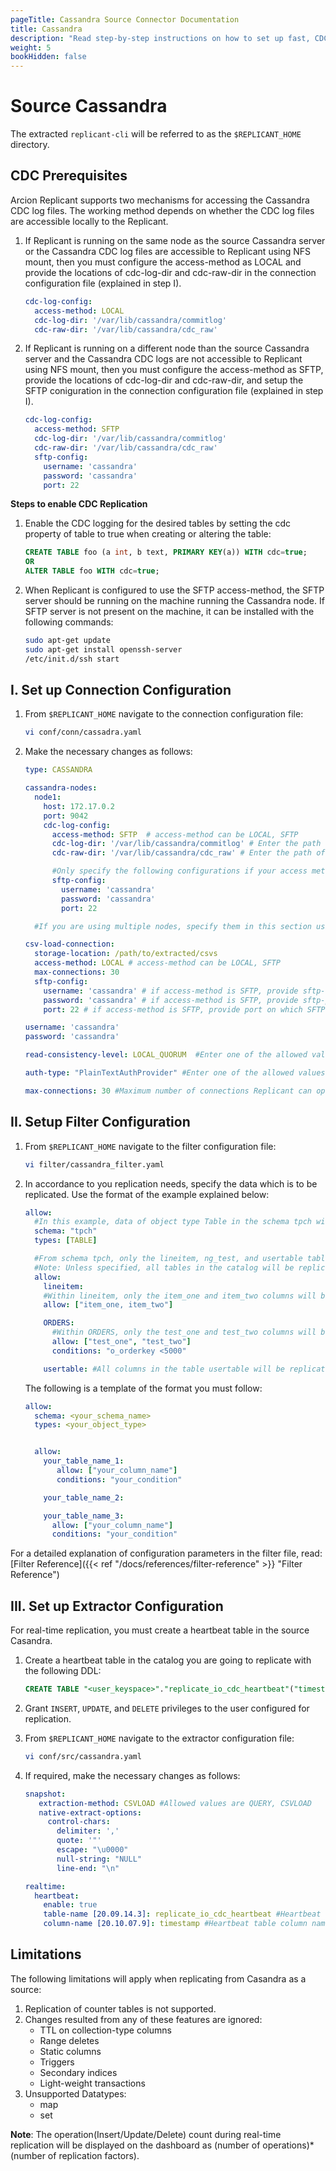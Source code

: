 ```yaml
---
pageTitle: Cassandra Source Connector Documentation
title: Cassandra
description: "Read step-by-step instructions on how to set up fast, CDC-based data pipelines from Cassandra Sources using Arcion Cassandra connector."
weight: 5
bookHidden: false
---
```

# Source Cassandra

The extracted `replicant-cli` will be referred to as the `$REPLICANT_HOME` directory.

## CDC Prerequisites

Arcion Replicant supports two mechanisms for accessing the Cassandra CDC log files. The working method depends on whether the CDC log files are accessible locally to the Replicant.

1. If Replicant is running on the same node as the source Cassandra server or the Cassandra CDC log files are accessible to Replicant using NFS mount, then you must configure the access-method as LOCAL and provide the locations of cdc-log-dir and cdc-raw-dir in the connection configuration file (explained in step I).
   ```yaml
   cdc-log-config:
     access-method: LOCAL
     cdc-log-dir: '/var/lib/cassandra/commitlog'
     cdc-raw-dir: '/var/lib/cassandra/cdc_raw'
   ```

2. If Replicant is running on a different node than the source Cassandra server and the Cassandra CDC logs are not accessible to Replicant using NFS mount, then you must configure the access-method as SFTP, provide the locations of cdc-log-dir and cdc-raw-dir, and setup the SFTP coniguration in the connection configuration file (explained in step I).
   ```yaml
   cdc-log-config:
     access-method: SFTP
     cdc-log-dir: '/var/lib/cassandra/commitlog'
     cdc-raw-dir: '/var/lib/cassandra/cdc_raw'
     sftp-config:
       username: 'cassandra'
       password: 'cassandra'
       port: 22
   ```
**Steps to enable CDC Replication**
1. Enable the CDC logging for the desired tables by setting the cdc property of table to true when creating or altering the table:
   ```SQL
   CREATE TABLE foo (a int, b text, PRIMARY KEY(a)) WITH cdc=true;
   OR
   ALTER TABLE foo WITH cdc=true;
   ```

2. When Replicant is configured to use the SFTP access-method, the SFTP server should be running on the machine running the Cassandra node. If SFTP server is not present on the machine, it can be installed with the following commands:
   ```BASH
   sudo apt-get update
   sudo apt-get install openssh-server
   /etc/init.d/ssh start
   ```

## I. Set up Connection Configuration

1. From `$REPLICANT_HOME` navigate to the connection configuration file:
    ```BASH
    vi conf/conn/cassadra.yaml
    ```

2. Make the necessary changes as follows:
    ```YAML
    type: CASSANDRA

    cassandra-nodes:
      node1:
        host: 172.17.0.2
        port: 9042
        cdc-log-config:
          access-method: SFTP  # access-method can be LOCAL, SFTP
          cdc-log-dir: '/var/lib/cassandra/commitlog' # Enter the path of the directory containing Cassandra commit log
          cdc-raw-dir: '/var/lib/cassandra/cdc_raw' # Enter the path of the directory containing Cassandra CDC log

          #Only specify the following configurations if your access method is SFTP
          sftp-config:
            username: 'cassandra'
            password: 'cassandra'
            port: 22

      #If you are using multiple nodes, specify them in this section using the format above

    csv-load-connection:
      storage-location: /path/to/extracted/csvs
      access-method: LOCAL # access-method can be LOCAL, SFTP
      max-connections: 30
      sftp-config:
        username: 'cassandra' # if access-method is SFTP, provide sftp-username to log on to host using SFTP
        password: 'cassandra' # if access-method is SFTP, provide sftp-password to log on to host using SFTP
        port: 22 # if access-method is SFTP, provide port on which SFTP service is running

    username: 'cassandra'
    password: 'cassandra'

    read-consistency-level: LOCAL_QUORUM  #Enter one of the allowed values: ANY, ONE, TWO, THREE, QUORUM, ALL, LOCAL_QUORUM, EACH_QUORUM, SERIAL, LOCAL_SERIAL, LOCAL_ONE

    auth-type: "PlainTextAuthProvider" #Enter one of the allowed values: DsePlainTextAuthProvider, PlainTextAuthProvider

    max-connections: 30 #Maximum number of connections Replicant can open in Cassandra    
    ```
## II. Setup Filter Configuration

1. From `$REPLICANT_HOME` navigate to the filter configuration file:
    ```BASH
    vi filter/cassandra_filter.yaml
    ```

2. In accordance to you replication needs, specify the data which is to be replicated. Use the format of the example explained below:

    ```yaml
    allow:
      #In this example, data of object type Table in the schema tpch will be replicated
      schema: "tpch"
      types: [TABLE]

      #From schema tpch, only the lineitem, ng_test, and usertable tables will be replicated.
      #Note: Unless specified, all tables in the catalog will be replicated
      allow:
        lineitem:
        #Within lineitem, only the item_one and item_two columns will be replicated
        allow: ["item_one, item_two"]

        ORDERS:  
          #Within ORDERS, only the test_one and test_two columns will be replicated as long as they meet the condition "o_orderkey < 5000"
          allow: ["test_one", "test_two"]
          conditions: "o_orderkey <5000"

        usertable: #All columns in the table usertable will be replicated without any predicates
      ```

      The following is a template of the format you must follow:

      ```YAML
      allow:
        schema: <your_schema_name>
        types: <your_object_type>


        allow:        
          your_table_name_1:  
             allow: ["your_column_name"]
             conditions: "your_condition"

          your_table_name_2:

          your_table_name_3:
            allow: ["your_column_name"]
            conditions: "your_condition"         
      ```
For a detailed explanation of configuration parameters in the filter file, read: [Filter Reference]({{< ref "/docs/references/filter-reference" >}} "Filter Reference")

## III. Set up Extractor Configuration

For real-time replication, you must create a heartbeat table in the source Casandra.

1. Create a heartbeat table in the catalog you are going to replicate with the following DDL:
   ```SQL
   CREATE TABLE "<user_keyspace>"."replicate_io_cdc_heartbeat"("timestamp" BIGINT, PRIMARY KEY("timestamp"));
   ```

2. Grant ```INSERT```, ```UPDATE```, and ```DELETE``` privileges to the user configured for replication.

3. From `$REPLICANT_HOME` navigate to the extractor configuration file:
   ```BASH
   vi conf/src/cassandra.yaml
   ```

4. If required, make the necessary changes as follows:
    ```YAML
    snapshot:
       extraction-method: CSVLOAD #Allowed values are QUERY, CSVLOAD
       native-extract-options:
         control-chars:
           delimiter: ','
           quote: '"'
           escape: "\u0000"
           null-string: "NULL"
           line-end: "\n"

    realtime:
      heartbeat:
        enable: true
        table-name [20.09.14.3]: replicate_io_cdc_heartbeat #Heartbeat table name if changed
        column-name [20.10.07.9]: timestamp #Heartbeat table column name if changed
    ```
## Limitations

The following limitations will apply when replicating from Casandra as a source:

1. Replication of counter tables is not supported.
2. Changes resulted from any of these features are ignored:
   * TTL on collection-type columns
   * Range deletes
   * Static columns
   * Triggers
   * Secondary indices
   * Light-weight transactions
3. Unsupported Datatypes:
   * map
   * set

**Note**: The operation(Insert/Update/Delete) count during real-time replication will be displayed on the dashboard as (number of operations)*(number of replication factors).
